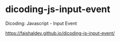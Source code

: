 # dicoding-js-input-event
Dicoding: Javascript - Input Event

https://faishaldev.github.io/dicoding-js-input-event/
